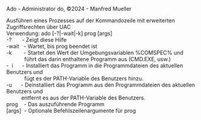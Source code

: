 Ado - Administrator do, ©2024 - Manfred Mueller  
  
Ausführen eines Prozesses auf der Kommandozeile mit erweiterten Zugriffsrechten über UAC  
Verwendung: ado [-?|-wait|-k] prog [args]  
-?&nbsp;&nbsp;&nbsp;&nbsp;&nbsp;&nbsp;&nbsp;- Zeigt diese Hilfe  
-wait&nbsp;&nbsp;&nbsp;- Wartet, bis prog beendet ist  
-k&nbsp;&nbsp;&nbsp;&nbsp;&nbsp;&nbsp;&nbsp;&nbsp;- Startet den Wert der Umgebungsvariablen %COMSPEC% und  
&nbsp;&nbsp;&nbsp;&nbsp;&nbsp;&nbsp;&nbsp;&nbsp;&nbsp;&nbsp;&nbsp;&nbsp;führt das darin enthaltene Programm aus (CMD.EXE, usw.)  
-&nbsp;&nbsp;i&nbsp;&nbsp;&nbsp;&nbsp;&nbsp;&nbsp;- Installiert das Programm in die Programmdateien des aktuellen Benutzers und  
&nbsp;&nbsp;&nbsp;&nbsp;&nbsp;&nbsp;&nbsp;&nbsp;&nbsp;&nbsp;&nbsp;&nbsp;fügt es der PATH-Variable des Benutzers hinzu.  
-u&nbsp;&nbsp;&nbsp;&nbsp;&nbsp;&nbsp;- Deinstalliert das Programm aus den Programmdateien des aktuellen Benutzers und  
&nbsp;&nbsp;&nbsp;&nbsp;&nbsp;&nbsp;&nbsp;&nbsp;&nbsp;&nbsp;entfernt es aus der PATH-Variable des Benutzers.  
prog&nbsp;&nbsp;&nbsp;&nbsp;- Das auszuführende Programm  
[args]&nbsp;&nbsp;- Optionale Befehlszeilenargumente für prog  
